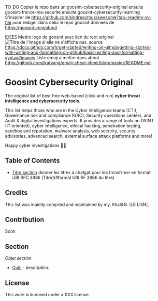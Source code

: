 TO-DO
Copier le répo dans un goosint-cybersecurity-original 
ensuite goosint-france-ma-securite 
ensuite goosint-cybersecurity-learning 
S'inspirer de https://github.com/sindresorhus/awesome?tab=readme-ov-file pour rediger dans celui le repo goosint donnees de https://goosint.com/about 

IDEES
Mettre logo de goosint avec lien du reot original ![Titre de l'image si elle ne s'affiche pas.](lienverslereport/base-octocat.svg) source https://docs.github.com/fr/get-started/writing-on-github/getting-started-with-writing-and-formatting-on-github/basic-writing-and-formatting-syntax#images
Liste emoji à mettre dans about https://github.com/ikatyang/emoji-cheat-sheet/blob/master/README.md

# Goosint Cybersecurity Original
The original list of best free web-based (click and run) **cyber threat intelligence and cybersecurity tools**.

This list helps those who are in the Cyber Intelligence teams (CTI), Governance risk and compliance (GRC), Security operations centers, and Audit & digital investigations experts.
It provides a range of tools on OSINT (IT oriented), cyber intelligence, ethical hacking, penetration testing, sandbox and reputation, malware analysis, web security, security advisories, advanced search, external surface attack platforms and more!

Happy cyber investigations 🧙‍♂️

## Table of Contents
- [Titre section](#section)
donner les titres à chatgpt pour les tronsfrmer en format URI RFC 3986 [Titre](#format URI RF 3986 du titre)

## Credits
This list was maintly compiled and maintained by my, Khalil B. [LE LIEN],  

## Contribution
Soon

## Section
_Objet section_ 
- [Outil](https) - description.

## License
This work is licensed under a XXX license.
